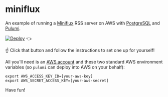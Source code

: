 # miniflux

An example of running a [Miniflux](https://miniflux.app/) RSS server on AWS with [PostgreSQL](https://www.postgresql.org/) and [Pulumi](https://pulumi.com/).

[![Deploy](https://get.pulumi.com/new/button.svg)](https://app.pulumi.com/new) 👈

☝️ Click that button and follow the instructions to set one up for yourself!

All you'll need is an [AWS account](https://aws.amazon.com/free) and these two standard AWS environment variables (so `pulumi` can deploy into AWS on your behalf):

```
export AWS_ACCESS_KEY_ID=[your-aws-key]
export AWS_SECRET_ACCESS_KEY=[your-aws-secret]
```

Have fun!
